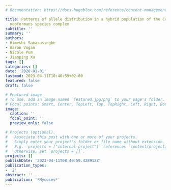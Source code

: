 ```yaml
---
# Documentation: https://docs.hugoblox.com/reference/content-management/

title: Patterns of allele distribution in a hybrid population of the Cryptococcus
  neoformans species complex
subtitle: ''
summary: ''
authors:
- Himeshi Samarasinghe
- Aaron Vogan
- Nicole Pum
- Jianping Xu
tags: []
categories: []
date: '2020-01-01'
lastmod: 2023-04-11T10:40:59+02:00
featured: false
draft: false

# Featured image
# To use, add an image named `featured.jpg/png` to your page's folder.
# Focal points: Smart, Center, TopLeft, Top, TopRight, Left, Right, BottomLeft, Bottom, BottomRight.
image:
  caption: ''
  focal_point: ''
  preview_only: false

# Projects (optional).
#   Associate this post with one or more of your projects.
#   Simply enter your project's folder or file name without extension.
#   E.g. `projects = ["internal-project"]` references `content/project/deep-learning/index.md`.
#   Otherwise, set `projects = []`.
projects: []
publishDate: '2023-04-11T08:40:59.428912Z'
publication_types:
- '2'
abstract: ''
publication: '*Mycoses*'
---
```

